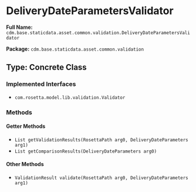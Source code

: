 # DeliveryDateParametersValidator

**Full Name:** `cdm.base.staticdata.asset.common.validation.DeliveryDateParametersValidator`

**Package:** `cdm.base.staticdata.asset.common.validation`

## Type: Concrete Class

### Implemented Interfaces

- `com.rosetta.model.lib.validation.Validator`

### Methods

#### Getter Methods

- `List getValidationResults(RosettaPath arg0, DeliveryDateParameters arg1)`
- `List getComparisonResults(DeliveryDateParameters arg0)`

#### Other Methods

- `ValidationResult validate(RosettaPath arg0, DeliveryDateParameters arg1)`

